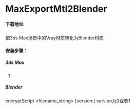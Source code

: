 # MaxExportMtl2Blender

#### 下载地址
##### 

把3ds Max场景中的Vray材质转化为Blender材质

#### 安装步骤：
##### 3ds Max
  1.
  
##### Blender
  
  
encryptScript <filename_string> [version:<int>] version为0或者1